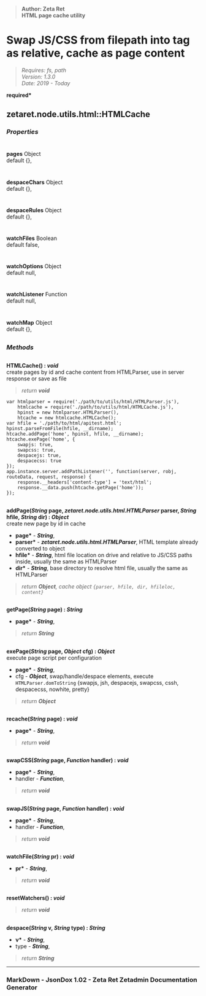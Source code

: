 > __Author: Zeta Ret__  
> __HTML page cache utility__  
# Swap JS/CSS from filepath into tag as relative, cache as page content  
> *Requires: fs, path*  
> *Version: 1.3.0*  
> *Date: 2019 - Today*  

__required*__

## zetaret.node.utils.html::HTMLCache  

### *Properties*  

#  
__pages__ Object  
default {},   

#  
__despaceChars__ Object  
default {},   

#  
__despaceRules__ Object  
default {},   

#  
__watchFiles__ Boolean  
default false,   

#  
__watchOptions__ Object  
default null,   

#  
__watchListener__ Function  
default null,   

#  
__watchMap__ Object  
default {},   


##  
### *Methods*  

##  
__HTMLCache() : *void*__  
create pages by id and cache content from HTMLParser, use in server response or save as file  
> *return __void__*  
```
var htmlparser = require('./path/to/utils/html/HTMLParser.js'),  
	htmlcache = require('./path/to/utils/html/HTMLCache.js'),  
	hpinst = new htmlparser.HTMLParser(),  
	htcache = new htmlcache.HTMLCache();  
var hfile = './path/to/html/apitest.html';  
hpinst.parseFromFile(hfile, __dirname);  
htcache.addPage('home', hpinst, hfile, __dirname);  
htcache.exePage('home', {  
	swapjs: true,  
	swapcss: true,  
	despacejs: true,  
	despacecss: true  
});  
app.instance.server.addPathListener('', function(server, robj, routeData, request, response) {  
	response.__headers['content-type'] = 'text/html';  
	response.__data.push(htcache.getPage('home'));  
});  
```
##  
__addPage(*String* page, *zetaret.node.utils.html.HTMLParser* parser, *String* hfile, *String* dir) : *Object*__  
create new page by id in cache  
- __page*__ - __*String*__,   
- __parser*__ - __*zetaret.node.utils.html.HTMLParser*__, HTML template already converted to object  
- __hfile*__ - __*String*__, html file location on drive and relative to JS/CSS paths inside, usually the same as HTMLParser  
- __dir*__ - __*String*__, base directory to resolve html file, usually the same as HTMLParser  
> *return __Object__, cache object `{parser, hfile, dir, hfileloc, content}`*  

##  
__getPage(*String* page) : *String*__  
  
- __page*__ - __*String*__,   
> *return __String__*  

##  
__exePage(*String* page, *Object* cfg) : *Object*__  
execute page script per configuration  
- __page*__ - __*String*__,   
- cfg - __*Object*__, swap/handle/despace elements, execute `HTMLParser.domToString` {swapjs, jsh, despacejs, swapcss, cssh, despacecss, nowhite, pretty}  
> *return __Object__*  

##  
__recache(*String* page) : *void*__  
  
- __page*__ - __*String*__,   
> *return __void__*  

##  
__swapCSS(*String* page, *Function* handler) : *void*__  
  
- __page*__ - __*String*__,   
- handler - __*Function*__,   
> *return __void__*  

##  
__swapJS(*String* page, *Function* handler) : *void*__  
  
- __page*__ - __*String*__,   
- handler - __*Function*__,   
> *return __void__*  

##  
__watchFile(*String* pr) : *void*__  
  
- __pr*__ - __*String*__,   
> *return __void__*  

##  
__resetWatchers() : *void*__  
  
> *return __void__*  

##  
__despace(*String* v, *String* type) : *String*__  
  
- __v*__ - __*String*__,   
- type - __*String*__,   
> *return __String__*  

---  
### MarkDown - JsonDox 1.02 - Zeta Ret Zetadmin Documentation Generator
